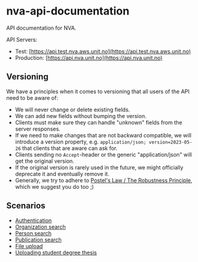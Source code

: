 # nva-api-documentation
API documentation for NVA.

API Servers:
* Test: [https://api.test.nva.aws.unit.no](https://api.test.nva.aws.unit.no)
* Production: [https://api.nva.unit.no](https://api.nva.unit.no)

## Versioning
We have a principles when it comes to versioning that all users of the API need to be aware of:
* We will never change or delete existing fields.
* We can add new fields without bumping the version.
* Clients must make sure they can handle "unknown" fields from the server responses.
* If we need to make changes that are not backward compatible, we will introduce a version property, e.g. `application/json; version=2023-05-26` that clients that are aware can ask for.
* Clients sending no `Accept`-header or the generic "application/json" will get the original version.
* If the original version is rarely used in the future, we might officially deprecate it and eventually remove it.
* Generally, we try to adhere to [Postel's Law / The Robustness Principle](https://en.wikipedia.org/wiki/Robustness_principle#:~:text=It%20is%20often%20reworded%20as,an%20early%20specification%20of%20TCP), which we suggest you do too ;)

## Scenarios
* [Authentication](scenarios/authenticating/index.md)
* [Organization search](scenarios/organization.md)
* [Person search](scenarios/person.md)
* [Publication search](scenarios/publication.md)
* [File upload](scenarios/file-upload/index.md)
* [Uploading student degree thesis](scenarios/upload-student-thesis/index.md)